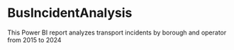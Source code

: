# BusIncidentAnalysis
This Power BI report analyzes transport incidents by borough and operator from 2015 to 2024

